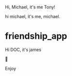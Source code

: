 Hi, Michael, it's me Tony!

hi michael, it's me, michael.

# friendship_app

Hi DOC, it's james

:tada:

Enjoy 
